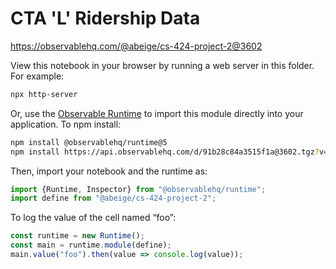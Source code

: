 # CTA 'L' Ridership Data

https://observablehq.com/@abeige/cs-424-project-2@3602

View this notebook in your browser by running a web server in this folder. For
example:

~~~sh
npx http-server
~~~

Or, use the [Observable Runtime](https://github.com/observablehq/runtime) to
import this module directly into your application. To npm install:

~~~sh
npm install @observablehq/runtime@5
npm install https://api.observablehq.com/d/91b28c84a3515f1a@3602.tgz?v=3
~~~

Then, import your notebook and the runtime as:

~~~js
import {Runtime, Inspector} from "@observablehq/runtime";
import define from "@abeige/cs-424-project-2";
~~~

To log the value of the cell named “foo”:

~~~js
const runtime = new Runtime();
const main = runtime.module(define);
main.value("foo").then(value => console.log(value));
~~~

